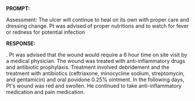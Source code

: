 **PROMPT:**

Assessment: The ulcer will continue to heal on its own with proper care and dressing change. Pt was advised of proper nutritions and to watch for fever or redness for potential infection

**RESPONSE:**

 . Pt was advised that the wound would require a 6 hour time on site visit by a medical physician. The wound was treated with anti-inflammatory drugs and antibiotic prophylaxis. Treatment involved debridement and the treatment with antibiotics (ceftriaxone, minocycline sodium, streptomycin, and gentamicin) and oral povidone 0.25% ointment. In the following days, Pt's wound was red and swollen. He continued to take anti-inflammatory medication and pain medication.
